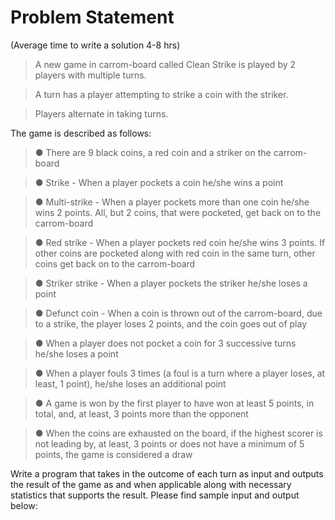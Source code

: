 # Problem Statement

(Average time to write a solution 4-8 hrs)

> A new game in carrom-board called Clean Strike is played by 2 players with multiple turns.
 
> A turn has a player attempting to strike a coin with the striker.
 
> Players alternate in taking turns.

The game is described as follows:

> ● There are 9 black coins, a red coin and a striker on the carrom-board

> ● Strike - When a player pockets a coin he/she wins a point

> ● Multi-strike - When a player pockets more than one coin he/she wins 2 points. All, but 2
coins, that were pocketed, get back on to the carrom-board

> ● Red strike - When a player pockets red coin he/she wins 3 points. If other coins are
pocketed along with red coin in the same turn, other coins get back on to the
carrom-board

> ● Striker strike - When a player pockets the striker he/she loses a point

> ● Defunct coin - When a coin is thrown out of the carrom-board, due to a strike, the player
loses 2 points, and the coin goes out of play

> ● When a player does not pocket a coin for 3 successive turns he/she loses a point

> ● When a player fouls 3 times (a foul is a turn where a player loses, at least, 1 point),
he/she loses an additional point

> ● A game is won by the first player to have won at least 5 points, in total, and, at least, 3
points more than the opponent

> ● When the coins are exhausted on the board, if the highest scorer is not leading by, at
least, 3 points or does not have a minimum of 5 points, the game is considered a draw

Write a program that takes in the outcome of each turn as input and outputs the result of the
game as and when applicable along with necessary statistics that supports the result. Please
find sample input and output below: